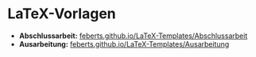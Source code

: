 # LaTeX-Vorlagen

* **Abschlussarbeit:** [feberts.github.io/LaTeX-Templates/Abschlussarbeit](http://feberts.github.io/LaTeX-Templates/Abschlussarbeit)
* **Ausarbeitung:** [feberts.github.io/LaTeX-Templates/Ausarbeitung](http://feberts.github.io/LaTeX-Templates/Ausarbeitung)
